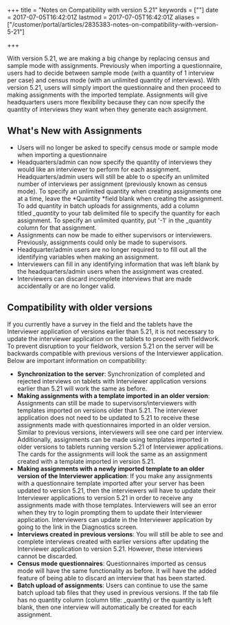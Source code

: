 +++
title = "Notes on Compatibility with version 5.21"
keywords = [""]
date = 2017-07-05T16:42:01Z
lastmod = 2017-07-05T16:42:01Z
aliases = ["/customer/portal/articles/2835383-notes-on-compatibility-with-version-5-21"]

+++

With version 5.21, we are making a big change by replacing census and
sample mode with assignments. Previously when importing a questionnaire,
users had to decide between sample mode (with a quantity of 1 interview
per case) and census mode (with an unlimited quantity of interviews).
With version 5.21, users will simply import the questionnaire and then
proceed to making assignments with the imported template. Assignments
will give headquarters users more flexibility because they can now
specify the quantity of interviews they want when they generate each
assignment.

What's New with Assignments
---------------------------

-   Users will no longer be asked to specify census mode or sample mode
    when importing a questionnaire
-   Headquarters/admin can now specify the quantity of interviews they
    would like an interviewer to perform for each assignment.
    Headquarters/admin users will still be able to o specify an
    unlimited number of interviews per assignment (previously known as
    census mode). To specify an unlimited quantity when creating
    assignments one at a time, leave the *Quantity *field blank when
    creating the assignment. To add quantity in batch uploads for
    assignments, add a column titled *\_quantity* to your tab delimited
    file to specify the quantity for each assignment. To specify an
    unlimited quantity, put '-1' in the \_quantity column for that
    assignment.
-   Assignments can now be made to either supervisors or interviewers.
    Previously, assignments could only be made to supervisors.
-   Headquarter/admin users are no longer required to to fill out all
    the identifying variables when making an assignment.
-   Interviewers can fill in any identifying information that was left
    blank by the headquarters/admin users when the assignment was
    created.
-   Interviewers can discard incomplete interviews that are made
    accidentally or are no longer valid.


Compatibility with older versions
---------------------------------

If you currently have a survey in the field and the tablets have the
Interviewer application of versions earlier than 5.21, it is not
necessary to update the interviewer application on the tablets to
proceed with fieldwork. To prevent disruption to your fieldwork, version
5.21 on the server will be backwards compatible with previous versions
of the Interviewer application. Below are important information on
compatibility:

-   **Synchronization to the server**: Synchronization of completed and
    rejected interviews on tablets with Interviewer application versions
    earlier than 5.21 will work the same as before.
-   **Making assignments with a template imported in an older version**:
    Assignments can still be made to supervisors/interviewers with
    templates imported on versions older than 5.21. The interviewer
    application does not need to be updated to 5.21 to receive these
    assignments made with questionnaires imported in an older version.
    Similar to previous versions, interviewers will see one card per
    interview. Additionally, assignments can be made using templates
    imported in older versions to tablets running version 5.21 of
    Interviewer applications. The cards for the assignments will look
    the same as an assignment created with a template imported in
    version 5.21.
-   **Making assignments with a newly imported template to an older
    version of the Interviewer application**: If you make any
    assignments with a questionnaire template imported after your server
    has been updated to version 5.21, then the interviewers will have to
    update their Interviewer applications to version 5.21 in order to
    receive any assignments made with those templates. Interviewers will
    see an error when they try to login prompting them to update their
    Interviewer application. Interviewers can update in the Interviewer
    application by going to the link in the Diagnostics screen.
-   **Interviews created in previous versions**: You will still be able
    to see and complete interviews created with earlier versions after
    updating the Interviewer application to version 5.21. However, these
    interviews cannot be discarded.
-   **Census mode questionnaires**: Questionnaires imported as census
    mode will have the same functionality as before. It will have the
    added feature of being able to discard an interview that has been
    started.
-   **Batch upload of assignments**: Users can continue to use the same
    batch upload tab files that they used in previous versions. If the
    tab file has no quantity column (column title: \_quantity) or the
    quantity is left blank, then one interview will automatically be
    created for each assignment.
